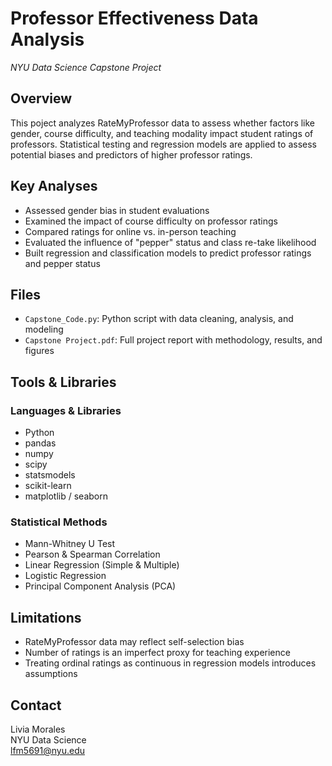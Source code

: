 # Professor Effectiveness Data Analysis
*NYU Data Science Capstone Project*

## Overview
This poject analyzes RateMyProfessor data to assess whether factors like gender, course difficulty, and teaching modality impact student ratings of professors. Statistical testing and regression models are applied to assess potential biases and predictors of higher professor ratings.

## Key Analyses
- Assessed gender bias in student evaluations
- Examined the impact of course difficulty on professor ratings
- Compared ratings for online vs. in-person teaching
- Evaluated the influence of "pepper" status and class re-take likelihood
- Built regression and classification models to predict professor ratings and pepper status

## Files
- `Capstone_Code.py`: Python script with data cleaning, analysis, and modeling
- `Capstone Project.pdf`: Full project report with methodology, results, and figures

## Tools & Libraries
### Languages & Libraries
- Python
- pandas
- numpy
- scipy
- statsmodels
- scikit-learn
- matplotlib / seaborn

### Statistical Methods
- Mann-Whitney U Test
- Pearson & Spearman Correlation
- Linear Regression (Simple & Multiple)
- Logistic Regression
- Principal Component Analysis (PCA)

## Limitations
- RateMyProfessor data may reflect self-selection bias
- Number of ratings is an imperfect proxy for teaching experience
- Treating ordinal ratings as continuous in regression models introduces assumptions

## Contact
Livia Morales  
NYU Data Science  
lfm5691@nyu.edu
